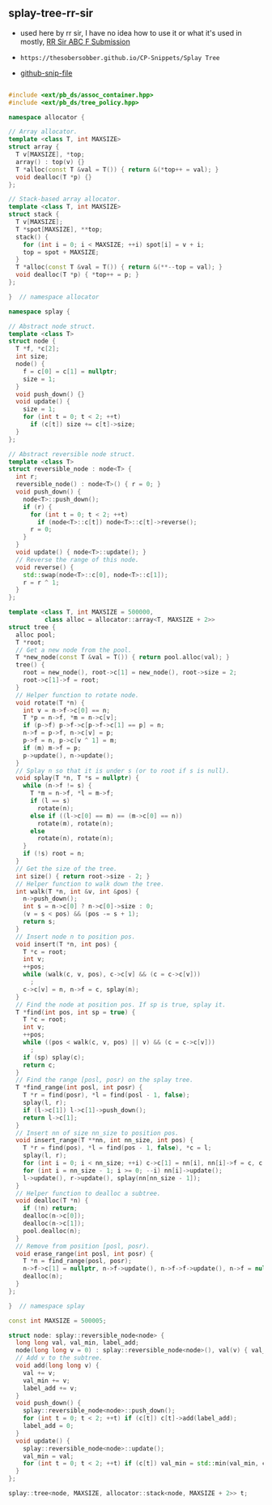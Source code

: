 
## splay-tree-rr-sir

- used here by rr sir, I have no idea how to use it or what it's used in mostly, [RR Sir ABC F Submission](https://atcoder.jp/contests/abc350/submissions/52600529)
- ```
  https://thesobersobber.github.io/CP-Snippets/Splay Tree
  ```
- [github-snip-file](https://github.com/theSoberSobber/CP-Snippets/blob/main/snippets.json#L2598)

```cpp

#include <ext/pb_ds/assoc_container.hpp> 
#include <ext/pb_ds/tree_policy.hpp>

namespace allocator {

// Array allocator.
template <class T, int MAXSIZE>
struct array {
  T v[MAXSIZE], *top;
  array() : top(v) {}
  T *alloc(const T &val = T()) { return &(*top++ = val); }
  void dealloc(T *p) {}
};

// Stack-based array allocator.
template <class T, int MAXSIZE>
struct stack {
  T v[MAXSIZE];
  T *spot[MAXSIZE], **top;
  stack() {
    for (int i = 0; i < MAXSIZE; ++i) spot[i] = v + i;
    top = spot + MAXSIZE;
  }
  T *alloc(const T &val = T()) { return &(**--top = val); }
  void dealloc(T *p) { *top++ = p; }
};

}  // namespace allocator

namespace splay {

// Abstract node struct.
template <class T>
struct node {
  T *f, *c[2];
  int size;
  node() {
    f = c[0] = c[1] = nullptr;
    size = 1;
  }
  void push_down() {}
  void update() {
    size = 1;
    for (int t = 0; t < 2; ++t)
      if (c[t]) size += c[t]->size;
  }
};

// Abstract reversible node struct.
template <class T>
struct reversible_node : node<T> {
  int r;
  reversible_node() : node<T>() { r = 0; }
  void push_down() {
    node<T>::push_down();
    if (r) {
      for (int t = 0; t < 2; ++t)
        if (node<T>::c[t]) node<T>::c[t]->reverse();
      r = 0;
    }
  }
  void update() { node<T>::update(); }
  // Reverse the range of this node.
  void reverse() {
    std::swap(node<T>::c[0], node<T>::c[1]);
    r = r ^ 1;
  }
};

template <class T, int MAXSIZE = 500000,
          class alloc = allocator::array<T, MAXSIZE + 2>>
struct tree {
  alloc pool;
  T *root;
  // Get a new node from the pool.
  T *new_node(const T &val = T()) { return pool.alloc(val); }
  tree() {
    root = new_node(), root->c[1] = new_node(), root->size = 2;
    root->c[1]->f = root;
  }
  // Helper function to rotate node.
  void rotate(T *n) {
    int v = n->f->c[0] == n;
    T *p = n->f, *m = n->c[v];
    if (p->f) p->f->c[p->f->c[1] == p] = n;
    n->f = p->f, n->c[v] = p;
    p->f = n, p->c[v ^ 1] = m;
    if (m) m->f = p;
    p->update(), n->update();
  }
  // Splay n so that it is under s (or to root if s is null).
  void splay(T *n, T *s = nullptr) {
    while (n->f != s) {
      T *m = n->f, *l = m->f;
      if (l == s)
        rotate(n);
      else if ((l->c[0] == m) == (m->c[0] == n))
        rotate(m), rotate(n);
      else
        rotate(n), rotate(n);
    }
    if (!s) root = n;
  }
  // Get the size of the tree.
  int size() { return root->size - 2; }
  // Helper function to walk down the tree.
  int walk(T *n, int &v, int &pos) {
    n->push_down();
    int s = n->c[0] ? n->c[0]->size : 0;
    (v = s < pos) && (pos -= s + 1);
    return s;
  }
  // Insert node n to position pos.
  void insert(T *n, int pos) {
    T *c = root;
    int v;
    ++pos;
    while (walk(c, v, pos), c->c[v] && (c = c->c[v]))
      ;
    c->c[v] = n, n->f = c, splay(n);
  }
  // Find the node at position pos. If sp is true, splay it.
  T *find(int pos, int sp = true) {
    T *c = root;
    int v;
    ++pos;
    while ((pos < walk(c, v, pos) || v) && (c = c->c[v]))
      ;
    if (sp) splay(c);
    return c;
  }
  // Find the range [posl, posr) on the splay tree.
  T *find_range(int posl, int posr) {
    T *r = find(posr), *l = find(posl - 1, false);
    splay(l, r);
    if (l->c[1]) l->c[1]->push_down();
    return l->c[1];
  }
  // Insert nn of size nn_size to position pos.
  void insert_range(T **nn, int nn_size, int pos) {
    T *r = find(pos), *l = find(pos - 1, false), *c = l;
    splay(l, r);
    for (int i = 0; i < nn_size; ++i) c->c[1] = nn[i], nn[i]->f = c, c = nn[i];
    for (int i = nn_size - 1; i >= 0; --i) nn[i]->update();
    l->update(), r->update(), splay(nn[nn_size - 1]);
  }
  // Helper function to dealloc a subtree.
  void dealloc(T *n) {
    if (!n) return;
    dealloc(n->c[0]);
    dealloc(n->c[1]);
    pool.dealloc(n);
  }
  // Remove from position [posl, posr).
  void erase_range(int posl, int posr) {
    T *n = find_range(posl, posr);
    n->f->c[1] = nullptr, n->f->update(), n->f->f->update(), n->f = nullptr;
    dealloc(n);
  }
};

}  // namespace splay

const int MAXSIZE = 500005;

struct node: splay::reversible_node<node> {
  long long val, val_min, label_add;
  node(long long v = 0) : splay::reversible_node<node>(), val(v) { val_min = label_add = 0; }
  // Add v to the subtree.
  void add(long long v) {
    val += v;
    val_min += v;
    label_add += v;
  }
  void push_down() {
    splay::reversible_node<node>::push_down();
    for (int t = 0; t < 2; ++t) if (c[t]) c[t]->add(label_add);
    label_add = 0;
  } 
  void update() {
    splay::reversible_node<node>::update();
    val_min = val;
    for (int t = 0; t < 2; ++t) if (c[t]) val_min = std::min(val_min, c[t]->val_min);
  }
};

splay::tree<node, MAXSIZE, allocator::stack<node, MAXSIZE + 2>> t;

```
